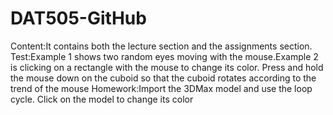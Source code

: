 # DAT505-GitHub
Content:It contains both the lecture section and the assignments section.
Test:Example 1 shows two random eyes moving with the mouse.Example 2 is clicking on a rectangle with the mouse to change its color. Press and hold the mouse down on the cuboid so that the cuboid rotates according to the trend of the mouse
Homework:Import the 3DMax model and use the loop cycle. Click on the  model to change its color
